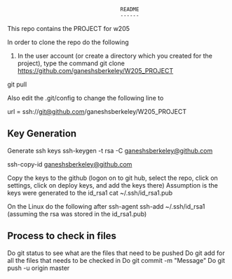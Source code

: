                                         README
                                        ------

This repo contains the PROJECT for w205

In order to clone the repo do the following
1.  In the user account (or create a directory which you created for the project), type the command
git clone https://github.com/ganeshsberkeley/W205_PROJECT

git pull

Also edit the .git/config to change the following line to

url = ssh://git@github.com/ganeshsberkeley/W205_PROJECT

Key Generation
--------------
Generate ssh keys
ssh-keygen -t rsa -C ganeshsberkeley@github.com

ssh-copy-id ganeshsberkeley@github.com

Copy the keys to the github (logon on to git hub, select the repo, click on settings, click on deploy keys, and add the keys there)
Assumption is the keys were generated to the id_rsa1
cat ~/.ssh/id_rsa1.pub

On the Linux do the following after
ssh-agent
ssh-add ~/.ssh/id_rsa1 (assuming the rsa was stored in the id_rsa1.pub) 






Process to check in files
-------------------------

Do git status to see what are the files that need to be pushed
Do git add <file> for all the files that needs to be checked in
Do git commit -m "Message"
Do git push -u origin master



